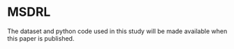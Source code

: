 # MSDRL
The dataset and python code used in this study will be made available when this paper is
published.
